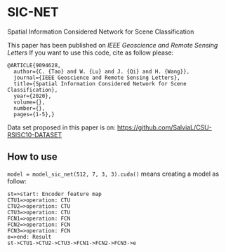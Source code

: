# SIC-NET

Spatial Information Considered Network for Scene Classification

This paper has been published on *IEEE Geoscience and Remote Sensing Letters*
If you want to use this code, cite as follow please:

```
@ARTICLE{9094628,
  author={C. {Tao} and W. {Lu} and J. {Qi} and H. {Wang}},
  journal={IEEE Geoscience and Remote Sensing Letters}, 
  title={Spatial Information Considered Network for Scene Classification}, 
  year={2020},
  volume={},
  number={},
  pages={1-5},}
```

Data set proposed in this paper is on: https://github.com/SalviaL/CSU-RSISC10-DATASET

## How to use

`model = model_sic_net(512, 7, 3, 3).cuda()` means creating a model as follow:

```flow
st=>start: Encoder feature map
CTU1=>operation: CTU
CTU2=>operation: CTU
CTU3=>operation: CTU
FCN1=>operation: FCN
FCN2=>operation: FCN
FCN3=>operation: FCN
e=>end: Result
st->CTU1->CTU2->CTU3->FCN1->FCN2->FCN3->e
```
